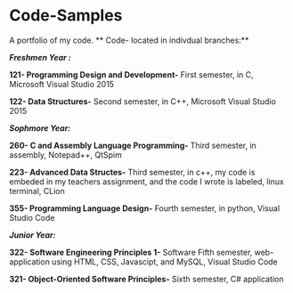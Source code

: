 # Code-Samples
A portfolio of my code. 
**
Code- located in indivdual branches:**

***Freshmen Year :*** 

**121- Programming Design and Development-** First semester, in C, Microsoft Visual Studio 2015

**122- Data Structures-** Second semester, in C++, Microsoft Visual Studio 2015

***Sophmore Year:*** 

**260- C and Assembly Language Programming-** Third semester, in assembly, Notepad++, QtSpim

**223- Advanced Data Structes-** Third semester, in c++, my code is embeded in my teachers assignment, and the code I wrote is labeled, linux terminal, CLion

**355- Programming Language Design-** Fourth semester, in python, Visual Studio Code

***Junior Year:*** 

**322- Software Engineering Principles 1-** Software Fifth semester, web-application using HTML, CSS, Javascipt, and MySQL, Visual Studio Code

**321- Object-Oriented Software Principles-** Sixth semester, C# application
